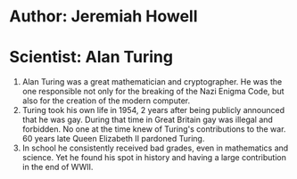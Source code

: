 # Author: Jeremiah Howell
# Scientist: Alan Turing
1. Alan Turing was a great mathematician and cryptographer. He was the one responsible not only for the breaking of the Nazi Enigma Code, but also for the creation of the modern computer.
2. Turing took his own life in 1954, 2 years after being publicly announced that he was gay. During that time in Great Britain gay was illegal and forbidden. No one at the time knew of Turing's contributions to the war. 60 years late Queen Elizabeth II pardoned Turing.
3. In school he consistently received bad grades, even in mathematics and science. Yet he found his spot in history and having a large contribution in the end of WWII.
